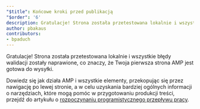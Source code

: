 ```yaml
---
"$title": Końcowe kroki przed publikacją
"$order": '6'
description: Gratulacje! Strona została przetestowana lokalnie i wszystkie błędy walidacji zostały naprawione, co znaczy, że Twoja pierwsza strona AMP jest gotowa do wysyłki.
author: pbakaus
contributors:
- bpaduch
---
```


Gratulacje! Strona została przetestowana lokalnie i wszystkie błędy walidacji zostały naprawione, co znaczy, że Twoja pierwsza strona AMP jest gotowa do wysyłki.

Dowiedz się jak działa AMP i wszystkie elementy, przekopując się przez nawigację po lewej stronie, a w celu uzyskania bardziej ogólnych informacji o narzędziach, które mogą pomóc w przygotowaniu produkcji treści, przejdź do artykułu o [rozpoczynaniu programistycznego przepływu pracy](https://developers.google.com/web/tools/setup/).
